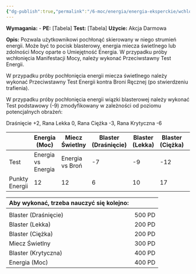 ```yaml
---
{"dg-publish":true,"permalink":"/6-moc/energia/energia-eksperckie/wchloniecie-energii/","dgPassFrontmatter":true}
---
```


**Wymagania:** -
**PE:** [Tabela]
**Test:** [Tabela]
**Użycie:** Akcja Darmowa

**Opis:** Pozwala użytkownikowi pochłonąć skierowany w niego strumień energii. Może być to pocisk blasterowy, energia miecza świetlnego lub zdolności Mocy oparte o Umiejętność Energia.
W przypadku próby wchłonięcia Manifestacji Mocy, należy wykonać Przeciwstawny Test Energii.

W przypadku próby pochłonięcia energii miecza świetlnego należy wykonać Przeciwstawny Test Energii kontra Broni Ręcznej (po stwierdzeniu trafienia).

W przypadku próby pochłonięcia energii wiązki blasterowej należy wykonać Test podstawowy (-9) zmodyfikowany w zależności od poziomu potencjalnych obrażeń:

Draśnięcie +2, Rana Lekka 0, Rana Ciężka -3, Rana Krytyczna -6

|                | Energia (Moc)      | Miecz Świetlny  | Blaster (Draśnięcie) | Blaster (Lekka) | Blaster (Ciężka) | Blaster (Krytyczna) |
| -------------- | ------------------ | --------------- | -------------------- | --------------- | ---------------- | ------------------- |
| Test           | Energia vs Energia | Energia vs Broń | -7                   | -9              | -12              | -15                 |
| Punkty Energii | 12                 | 12              | 6                    | 10              | 17               | 25                  |

| Aby wykonać, trzeba nauczyć się kolejno: |        |
| ---------------------------------------- | ------ |
|                                          |        |
| Blaster (Draśnięcie)                     | 500 PD |
| Blaster (Lekka)                          | 200 PD |
| Blaster (Ciężka)                         | 200 PD |
| Miecz Świetlny                           | 300 PD |
| Blaster (Krytyczna)                      | 400 PD |
| Energia (Moc)                            | 400 PD |